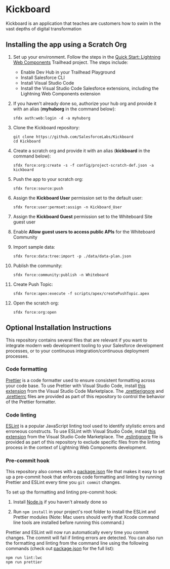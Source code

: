 # Kickboard

Kickboard is an application that teaches are customers how to swim in the vast depths of digital transformation

## Installing the app using a Scratch Org

1. Set up your environment. Follow the steps in the [Quick Start: Lightning Web Components](https://trailhead.salesforce.com/content/learn/projects/quick-start-lightning-web-components/) Trailhead project. The steps include:

    - Enable Dev Hub in your Trailhead Playground
    - Install Salesforce CLI
    - Install Visual Studio Code
    - Install the Visual Studio Code Salesforce extensions, including the Lightning Web Components extension

1. If you haven't already done so, authorize your hub org and provide it with an alias (**myhuborg** in the command below):

    ```
    sfdx auth:web:login -d -a myhuborg
    ```

1. Clone the Kickboard repository:

    ```
    git clone https://github.com/SalesforceLabs/Kickboard
    cd Kickboard
    ```

1. Create a scratch org and provide it with an alias (**kickboard** in the command below):

    ```
    sfdx force:org:create -s -f config/project-scratch-def.json -a kickboard
    ```

1. Push the app to your scratch org:

    ```
    sfdx force:source:push
    ```

1. Assign the **Kickboard User** permission set to the default user:

    ```
    sfdx force:user:permset:assign -n Kickboard_User
    ```
  
1. Assign the **Kickboard Guest** permission set to the Whiteboard Site guest user

1. Enable **Allow guest users to access public APIs** for the Whiteboard Community

1. Import sample data:

    ```
    sfdx force:data:tree:import -p ./data/data-plan.json
    ```

1. Publish the community:

    ```
    sfdx force:community:publish -n Whiteboard
    ```

1. Create Push Topic:

    ```
    sfdx force:apex:execute -f scripts/apex/createPushTopic.apex
    ```

1. Open the scratch org:

    ```
    sfdx force:org:open
    ```

## Optional Installation Instructions

This repository contains several files that are relevant if you want to integrate modern web development tooling to your Salesforce development processes, or to your continuous integration/continuous deployment processes.

### Code formatting

[Prettier](https://prettier.io/) is a code formatter used to ensure consistent formatting across your code base. To use Prettier with Visual Studio Code, install [this extension](https://marketplace.visualstudio.com/items?itemName=esbenp.prettier-vscode) from the Visual Studio Code Marketplace. The [.prettierignore](/.prettierignore) and [.prettierrc](/.prettierrc) files are provided as part of this repository to control the behavior of the Prettier formatter.

### Code linting

[ESLint](https://eslint.org/) is a popular JavaScript linting tool used to identify stylistic errors and erroneous constructs. To use ESLint with Visual Studio Code, install [this extension](https://marketplace.visualstudio.com/items?itemName=salesforce.salesforcedx-vscode-lwc) from the Visual Studio Code Marketplace. The [.eslintignore](/.eslintignore) file is provided as part of this repository to exclude specific files from the linting process in the context of Lightning Web Components development.

### Pre-commit hook

This repository also comes with a [package.json](./package.json) file that makes it easy to set up a pre-commit hook that enforces code formatting and linting by running Prettier and ESLint every time you `git commit` changes.

To set up the formatting and linting pre-commit hook:

1. Install [Node.js](https://nodejs.org) if you haven't already done so

1. Run `npm install` in your project's root folder to install the ESLint and Prettier modules (Note: Mac users should verify that Xcode command line tools are installed before running this command.)

Prettier and ESLint will now run automatically every time you commit changes. The commit will fail if linting errors are detected. You can also run the formatting and linting from the command line using the following commands (check out [package.json](./package.json) for the full list):

```
npm run lint:lwc
npm run prettier
```
